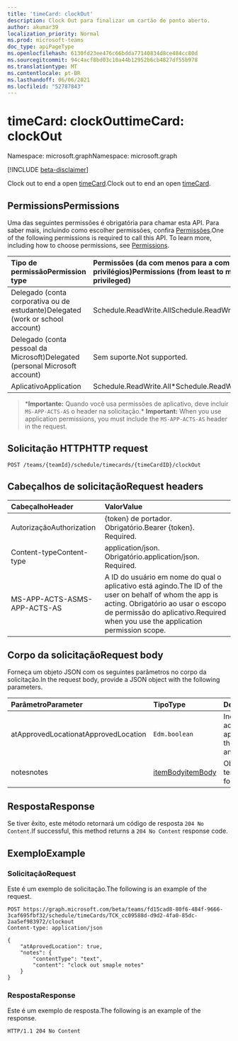 ```yaml
---
title: 'timeCard: clockOut'
description: Clock Out para finalizar um cartão de ponto aberto.
author: akumar39
localization_priority: Normal
ms.prod: microsoft-teams
doc_type: apiPageType
ms.openlocfilehash: 6130fd23ee476c66bdda77140834d8ce484cc80d
ms.sourcegitcommit: 94c4acf8bd03c10a44b12952b6cb4827df55b978
ms.translationtype: MT
ms.contentlocale: pt-BR
ms.lasthandoff: 06/06/2021
ms.locfileid: "52787843"
---
```

# <a name="timecard-clockout"></a><span data-ttu-id="58876-103">timeCard: clockOut</span><span class="sxs-lookup"><span data-stu-id="58876-103">timeCard: clockOut</span></span>

<span data-ttu-id="58876-104">Namespace: microsoft.graph</span><span class="sxs-lookup"><span data-stu-id="58876-104">Namespace: microsoft.graph</span></span>

[!INCLUDE [beta-disclaimer](../../includes/beta-disclaimer.md)]

<span data-ttu-id="58876-105">Clock out to end a open [timeCard](../resources/timeCard.md).</span><span class="sxs-lookup"><span data-stu-id="58876-105">Clock out to end an open [timeCard](../resources/timeCard.md).</span></span>

## <a name="permissions"></a><span data-ttu-id="58876-106">Permissions</span><span class="sxs-lookup"><span data-stu-id="58876-106">Permissions</span></span>

<span data-ttu-id="58876-p101">Uma das seguintes permissões é obrigatória para chamar esta API. Para saber mais, incluindo como escolher permissões, confira [Permissões](/graph/permissions-reference).</span><span class="sxs-lookup"><span data-stu-id="58876-p101">One of the following permissions is required to call this API. To learn more, including how to choose permissions, see [Permissions](/graph/permissions-reference).</span></span>

|<span data-ttu-id="58876-109">Tipo de permissão</span><span class="sxs-lookup"><span data-stu-id="58876-109">Permission type</span></span>      | <span data-ttu-id="58876-110">Permissões (da com menos para a com mais privilégios)</span><span class="sxs-lookup"><span data-stu-id="58876-110">Permissions (from least to most privileged)</span></span>              |
|:--------------------|:---------------------------------------------------------|
|<span data-ttu-id="58876-111">Delegado (conta corporativa ou de estudante)</span><span class="sxs-lookup"><span data-stu-id="58876-111">Delegated (work or school account)</span></span> | <span data-ttu-id="58876-112">Schedule.ReadWrite.All</span><span class="sxs-lookup"><span data-stu-id="58876-112">Schedule.ReadWrite.All</span></span>    |
|<span data-ttu-id="58876-113">Delegado (conta pessoal da Microsoft)</span><span class="sxs-lookup"><span data-stu-id="58876-113">Delegated (personal Microsoft account)</span></span> | <span data-ttu-id="58876-114">Sem suporte.</span><span class="sxs-lookup"><span data-stu-id="58876-114">Not supported.</span></span>    |
|<span data-ttu-id="58876-115">Aplicativo</span><span class="sxs-lookup"><span data-stu-id="58876-115">Application</span></span> | <span data-ttu-id="58876-116">Schedule.ReadWrite.All\*</span><span class="sxs-lookup"><span data-stu-id="58876-116">Schedule.ReadWrite.All\*</span></span> |

><span data-ttu-id="58876-117">\***Importante:** Quando você usa permissões de aplicativo, deve incluir `MS-APP-ACTS-AS` o header na solicitação.</span><span class="sxs-lookup"><span data-stu-id="58876-117">\* **Important:** When you use application permissions, you must include the `MS-APP-ACTS-AS` header in the request.</span></span>

## <a name="http-request"></a><span data-ttu-id="58876-118">Solicitação HTTP</span><span class="sxs-lookup"><span data-stu-id="58876-118">HTTP request</span></span>

<!-- { "blockType": "ignored" } -->

```http
POST /teams/{teamId}/schedule/timecards/{timeCardID}/clockOut
```

## <a name="request-headers"></a><span data-ttu-id="58876-119">Cabeçalhos de solicitação</span><span class="sxs-lookup"><span data-stu-id="58876-119">Request headers</span></span>

| <span data-ttu-id="58876-120">Cabeçalho</span><span class="sxs-lookup"><span data-stu-id="58876-120">Header</span></span>       | <span data-ttu-id="58876-121">Valor</span><span class="sxs-lookup"><span data-stu-id="58876-121">Value</span></span> |
|:---------------|:--------|
| <span data-ttu-id="58876-122">Autorização</span><span class="sxs-lookup"><span data-stu-id="58876-122">Authorization</span></span>  | <span data-ttu-id="58876-p102">{token} de portador. Obrigatório.</span><span class="sxs-lookup"><span data-stu-id="58876-p102">Bearer {token}. Required.</span></span>  |
| <span data-ttu-id="58876-125">Content-type</span><span class="sxs-lookup"><span data-stu-id="58876-125">Content-type</span></span> | <span data-ttu-id="58876-p103">application/json. Obrigatório.</span><span class="sxs-lookup"><span data-stu-id="58876-p103">application/json. Required.</span></span>|
| <span data-ttu-id="58876-128">MS-APP-ACTS-AS</span><span class="sxs-lookup"><span data-stu-id="58876-128">MS-APP-ACTS-AS</span></span> | <span data-ttu-id="58876-129">A ID do usuário em nome do qual o aplicativo está agindo.</span><span class="sxs-lookup"><span data-stu-id="58876-129">The ID of the user on behalf of whom the app is acting.</span></span> <span data-ttu-id="58876-130">Obrigatório ao usar o escopo de permissão do aplicativo.</span><span class="sxs-lookup"><span data-stu-id="58876-130">Required when you use the application permission scope.</span></span> |

## <a name="request-body"></a><span data-ttu-id="58876-131">Corpo da solicitação</span><span class="sxs-lookup"><span data-stu-id="58876-131">Request body</span></span>

<span data-ttu-id="58876-132">Forneça um objeto JSON com os seguintes parâmetros no corpo da solicitação.</span><span class="sxs-lookup"><span data-stu-id="58876-132">In the request body, provide a JSON object with the following parameters.</span></span>

| <span data-ttu-id="58876-133">Parâmetro</span><span class="sxs-lookup"><span data-stu-id="58876-133">Parameter</span></span>    | <span data-ttu-id="58876-134">Tipo</span><span class="sxs-lookup"><span data-stu-id="58876-134">Type</span></span>        | <span data-ttu-id="58876-135">Descrição</span><span class="sxs-lookup"><span data-stu-id="58876-135">Description</span></span> |
|:-------------|:------------|:------------|
|<span data-ttu-id="58876-136">atApprovedLocation</span><span class="sxs-lookup"><span data-stu-id="58876-136">atApprovedLocation</span></span>| `Edm.boolean ` | <span data-ttu-id="58876-137">Indique se essa ação acontece em um local aprovado.</span><span class="sxs-lookup"><span data-stu-id="58876-137">Indicate if this action happens at an approved location.</span></span>|
|<span data-ttu-id="58876-138">notes</span><span class="sxs-lookup"><span data-stu-id="58876-138">notes</span></span>| [<span data-ttu-id="58876-139">itemBody</span><span class="sxs-lookup"><span data-stu-id="58876-139">itemBody</span></span>](../resources/itembody.md)  |<span data-ttu-id="58876-140">Observações para o tempo de saída.</span><span class="sxs-lookup"><span data-stu-id="58876-140">Notes for the clock out.</span></span> |

## <a name="response"></a><span data-ttu-id="58876-141">Resposta</span><span class="sxs-lookup"><span data-stu-id="58876-141">Response</span></span>

<span data-ttu-id="58876-142">Se tiver êxito, este método retornará um código de resposta `204 No Content`.</span><span class="sxs-lookup"><span data-stu-id="58876-142">If successful, this method returns a `204 No Content` response code.</span></span>


## <a name="example"></a><span data-ttu-id="58876-143">Exemplo</span><span class="sxs-lookup"><span data-stu-id="58876-143">Example</span></span>

### <a name="request"></a><span data-ttu-id="58876-144">Solicitação</span><span class="sxs-lookup"><span data-stu-id="58876-144">Request</span></span>
<span data-ttu-id="58876-145">Este é um exemplo de solicitação.</span><span class="sxs-lookup"><span data-stu-id="58876-145">The following is an example of the request.</span></span> 

<!-- {
  "blockType": "request",
  "name": "timecard-clockout"
}-->

```http
POST https://graph.microsoft.com/beta/teams/fd15cad8-80f6-484f-9666-3caf695fbf32/schedule/timeCards/TCK_cc09588d-d9d2-4fa0-85dc-2aa5ef983972/clockout
Content-type: application/json

{
    "atAprovedLocation": true,
    "notes": {
        "contentType": "text",
        "content": "clock out smaple notes"
    }
}
```

### <a name="response"></a><span data-ttu-id="58876-146">Resposta</span><span class="sxs-lookup"><span data-stu-id="58876-146">Response</span></span>

<span data-ttu-id="58876-147">Este é um exemplo de resposta.</span><span class="sxs-lookup"><span data-stu-id="58876-147">The following is an example of the response.</span></span> 

<!-- {
  "blockType": "response",
  "truncated": true
} -->

```http
HTTP/1.1 204 No Content
```

<!-- uuid: 8fcb5dbc-d5aa-4681-8e31-b001d5168d79
2015-10-25 14:57:30 UTC -->
<!--
{
  "type": "#page.annotation",
  "description": "Clock Out",
  "keywords": "",
  "section": "documentation",
  "tocPath": "",
  "suppressions": [
  ]
}
-->
